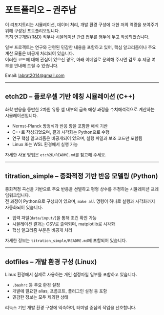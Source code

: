 # 포트폴리오 – 권주남

이 리포지토리는 시뮬레이션, 데이터 처리, 개발 환경 구성에 대한 저의 역량을 보여주기 위해 구성된 포트폴리오입니다.  
특히 연구개발(R&D) 직무나 시뮬레이션 관련 업무를 염두에 두고 작성되었습니다.

일부 프로젝트는 연구와 관련된 민감한 내용을 포함하고 있어, 핵심 알고리즘이나 주요 계산 모듈은 비공개 처리되어 있습니다.  
이러한 코드에 대해 관심이 있으신 경우, 아래 이메일로 문의해 주시면 검토 후 제공 여부를 안내해 드릴 수 있습니다.

Email: labrat2014@gmail.com

---

## etch2D – 플로우셀 기반 에칭 시뮬레이션 (C++)

화학 반응을 동반한 2차원 유동 셀 내부의 금속 에칭 과정을 수치해석적으로 계산하는 시뮬레이션입니다.

- Nernst–Planck 방정식과 반응 항을 포함한 해석 기반
- C++로 작성되었으며, 결과 시각화는 Python으로 수행
- 연구 핵심 알고리즘은 비공개되어 있으며, 실행 파일과 보조 코드만 포함됨
- Linux 또는 WSL 환경에서 실행 가능

자세한 사용 방법은 `etch2D/README.md`를 참고해 주세요.

---

## titration_simple – 중화적정 기반 반응 모델링 (Python)

중화적정 곡선을 기반으로 주요 반응을 선별하고 평형 상수를 추정하는 시뮬레이션 프레임워크입니다.  
전 과정이 Python으로 구성되어 있으며, `make all` 명령어 하나로 실행과 시각화까지 자동화되어 있습니다.

- 입력 파일(`data/input/`)을 통해 조건 확인 가능
- 시뮬레이션 결과는 CSV로 출력되며, matplotlib로 시각화
- 핵심 알고리즘 부분은 비공개 처리

자세한 정보는 `titration_simple/README.md`에 포함되어 있습니다.

---

## dotfiles – 개발 환경 구성 (Linux)

Linux 환경에서 실제로 사용하는 개인 설정파일 일부를 포함하고 있습니다.

- `.bashrc` 등 주요 환경 설정
- 개발에 필요한 alias, 프롬프트, 플러그인 설정 등 포함
- 민감한 정보는 모두 제외한 상태

리눅스 기반 개발 환경 구성에 익숙하며, 터미널 중심의 작업을 선호합니다.
